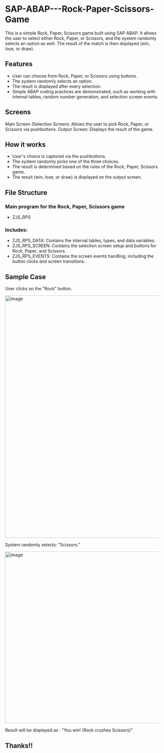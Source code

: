 # SAP-ABAP---Rock-Paper-Scissors-Game

This is a simple Rock, Paper, Scissors game built using SAP ABAP. It allows the user to select either Rock, Paper, or Scissors, and the system randomly selects an option as well. The result of the match is then displayed (win, lose, or draw).

## Features
- User can choose from Rock, Paper, or Scissors using buttons.
- The system randomly selects an option.
- The result is displayed after every selection.
- Simple ABAP coding practices are demonstrated, such as working with internal tables, random number generation, and selection screen events.
   
## Screens
Main Screen (Selection Screen): Allows the user to pick Rock, Paper, or Scissors via pushbuttons.
Output Screen: Displays the result of the game.

## How it works
- User's choice is captured via the pushbuttons.
- The system randomly picks one of the three choices.
- The result is determined based on the rules of the Rock, Paper, Scissors game.
- The result (win, lose, or draw) is displayed on the output screen.

## File Structure
### Main program for the Rock, Paper, Scissors game
- ZJS_RPS
### Includes:
- ZJS_RPS_DATA: Contains the internal tables, types, and data variables.
- ZJS_RPS_SCREEN: Contains the selection screen setup and buttons for Rock, Paper, and Scissors.
- ZJS_RPS_EVENTS: Contains the screen events handling, including the button clicks and screen transitions.

## Sample Case
User clicks on the "Rock" button.

<img width="791" alt="image" src="https://github.com/user-attachments/assets/64d198f3-9f28-4fe8-ace7-e8c01575d8d0">

System randomly selects: "Scissors."

<img width="560" alt="image" src="https://github.com/user-attachments/assets/93428d55-1797-4492-a9fe-3bee6d37c09b">

Result will be displayed as :
"You win! (Rock crushes Scissors)"

## Thanks!!
